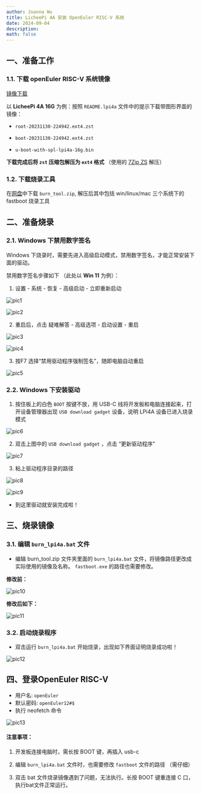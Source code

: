 ```yaml
---
author: Joanna Wu
title: LicheePi 4A 安装 OpenEuler RISC-V 系统
date: 2024-09-04
description: 
math: false
---
```


## 一、准备工作

### 1.1.  下载 openEuler RISC-V 系统镜像

[镜像下载](https://mirror.iscas.ac.cn/openeuler-sig-riscv/openEuler-RISC-V/preview/openEuler-23.09-V1-riscv64/lpi4a/)

以 **LicheePi 4A 16G** 为例：按照 `README.lpi4a` 文件中的提示下载带图形界面的镜像：

+ `root-20231130-224942.ext4.zst`

+ `boot-20231130-224942.ext4.zst`
+ `u-boot-with-spl-lpi4a-16g.bin`

**下载完成后将 `zst` 压缩包解压为 `ext4` 格式** （使用的 [7Zip ZS](https://github.com/mcmilk/7-Zip-zstd/releases/tag/v22.01-v1.5.5-R3) 解压）

### 1.2. 下载烧录工具

在[网盘](https://pan.baidu.com/e/1xH56ZlewB6UOMlke5BrKWQ)中下载 `burn_tool.zip`, 解压后其中包括 win/linux/mac 三个系统下的 fastboot 烧录工具

## 二、准备烧录

### 2.1. Windows 下禁用数字签名

Windows 下烧录时，需要先进入高级启动模式，禁用数字签名，才能正常安装下面的驱动。

禁用数字签名步骤如下 （此处以 **Win 11** 为例）：

1. 设置 - 系统 - 恢复 - 高级启动 - 立即重新启动

![pic1](https://github.com/1dentity84/memo/blob/main/static/images/pic1.jpg?raw=true)

![pic2](https://github.com/1dentity84/memo/blob/main/static/images/pic2.jpg?raw=true)

2. 重启后，点击 疑难解答 - 高级选项 - 启动设置 - 重启

![pic3](https://github.com/1dentity84/memo/blob/main/static/images/pic3.jpg?raw=true)

![pic4](https://github.com/1dentity84/memo/blob/main/static/images/pic4.jpg?raw=true)

3. 按F7 选择“禁用驱动程序强制签名”，随即电脑自动重启

![pic5](https://github.com/1dentity84/memo/blob/main/static/images/pic5.jpg?raw=true)

### 2.2. Windows 下安装驱动

1. 按住板上的白色 `BOOT` 按键不放，用 USB-C 线将开发板和电脑连接起来，打开设备管理器出现 `USB download gadget` 设备，说明 LPi4A 设备已进入烧录模式

![pic6](https://github.com/1dentity84/memo/blog/blob/main/static/images/pic6.jpg?raw=true)

2. 双击上图中的 `USB download gadget` ，点击 “更新驱动程序”

![pic7](https://github.com/1dentity84/memo/blob/main/static/images/pic7.jpg?raw=true)



3. 粘上驱动程序目录的路径

![pic8](https://github.com/1dentity84/memo/blob/main/static/images/pic8.jpg?raw=true)

![pic9](https://github.com/1dentity84/memo/blob/main/static/images/pic9.jpg?raw=true)

+ 到这里驱动就安装完成啦！

## 三、烧录镜像

### 3.1. 编辑 `burn_lpi4a.bat` 文件

+ 编辑 burn_tool.zip 文件夹里面的 `burn_lpi4a.bat` 文件，将镜像路径更改成实际使用的镜像及名称。 `fastboot.exe` 的路径也需要修改。

**修改前：**

![pic10](https://github.com/1dentity84/memo/blob/main/static/images/pic10.jpg?raw=true)



**修改后如下：**

![pic11](https://github.com/1dentity84/memo/blob/main/static/images/pic11.jpg?raw=true)

### 3.2. 启动烧录程序

+ 双击运行 `burn_lpi4a.bat` 开始烧录，出现如下界面证明烧录成功啦！

![pic12](https://github.com/1dentity84/memo/blob/main/static/images/pic12.jpg?raw=true)

##  四、登录OpenEuler RISC-V

- 用户名: `openEuler`
- 默认密码: `openEuler12#$`
- 执行 neofetch 命令

![pic13](https://github.com/1dentity84/memo/blob/main/static/images/pic13.jpg?raw=true)

#### **注意事项：**

1. 开发板连接电脑时，需长按 BOOT 键，再插入 usb-c

2. 编辑 `burn_lpi4a.bat` 文件时，也需要修改 `fastboot` 文件的路径 （需仔细）

3. 双击 bat 文件烧录镜像遇到了问题，无法执行。长按 BOOT 键重连接 C 口，执行bat文件正常运行。

